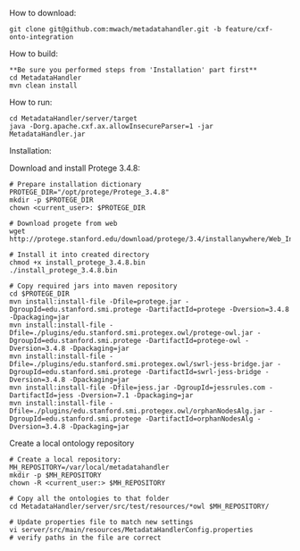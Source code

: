 How to download:

    git clone git@github.com:mwach/metadatahandler.git -b feature/cxf-onto-integration

How to build:

    **Be sure you performed steps from 'Installation' part first**
    cd MetadataHandler
    mvn clean install

How to run:

    cd MetadataHandler/server/target
    java -Dorg.apache.cxf.ax.allowInsecureParser=1 -jar MetadataHandler.jar


Installation:

Download and install Protege 3.4.8:

```
# Prepare installation dictionary
PROTEGE_DIR="/opt/protege/Protege_3.4.8"
mkdir -p $PROTEGE_DIR
chown <current_user>: $PROTEGE_DIR

# Download progete from web
wget http://protege.stanford.edu/download/protege/3.4/installanywhere/Web_Installers/InstData/Linux_64bit/NoVM/install_protege_3.4.8.bin

# Install it into created directory
chmod +x install_protege_3.4.8.bin
./install_protege_3.4.8.bin

# Copy required jars into maven repository
cd $PROTEGE_DIR
mvn install:install-file -Dfile=protege.jar -DgroupId=edu.stanford.smi.protege -DartifactId=protege -Dversion=3.4.8 -Dpackaging=jar
mvn install:install-file -Dfile=./plugins/edu.stanford.smi.protegex.owl/protege-owl.jar -DgroupId=edu.stanford.smi.protege -DartifactId=protege-owl -Dversion=3.4.8 -Dpackaging=jar
mvn install:install-file -Dfile=./plugins/edu.stanford.smi.protegex.owl/swrl-jess-bridge.jar -DgroupId=edu.stanford.smi.protege -DartifactId=swrl-jess-bridge -Dversion=3.4.8 -Dpackaging=jar
mvn install:install-file -Dfile=jess.jar -DgroupId=jessrules.com -DartifactId=jess -Dversion=7.1 -Dpackaging=jar
mvn install:install-file -Dfile=./plugins/edu.stanford.smi.protegex.owl/orphanNodesAlg.jar -DgroupId=edu.stanford.smi.protege -DartifactId=orphanNodesAlg -Dversion=3.4.8 -Dpackaging=jar
```

Create a local ontology repository

```
# Create a local repository:
MH_REPOSITORY=/var/local/metadatahandler
mkdir -p $MH_REPOSITORY 
chown -R <current_user:> $MH_REPOSITORY 

# Copy all the ontologies to that folder
cd MetadataHandler/server/src/test/resources/*owl $MH_REPOSITORY/

# Update properties file to match new settings
vi server/src/main/resources/MetadataHandlerConfig.properties
# verify paths in the file are correct
```

